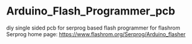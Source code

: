 # Arduino_Flash_Programmer_pcb
diy single sided pcb for serprog based flash programmer for flashrom
Serprog home page: https://www.flashrom.org/Serprog/Arduino_flasher
